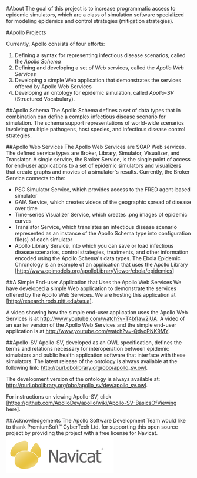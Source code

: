 #About
The goal of this project is to increase programmatic access to epidemic simulators, which are a class of simulation software specialized for modeling epidemics and control strategies (mitigation strategies).

#Apollo Projects

Currently, Apollo consists of four efforts:

1. Defining a syntax for representing infectious disease scenarios, called the _Apollo Schema_
1. Defining and developing a set of Web services, called the _Apollo Web Services_  
1. Developing a simple Web application that demonstrates the services offered by Apollo Web Services
1. Developing an ontology for epidemic simulation, called _Apollo-SV_ (Structured Vocabulary).


##Apollo Schema
The Apollo Schema defines a set of data types that in combination can define a complex infectious disease scenario for simulation.  The schema support representations of world-wide scenarios involving multiple pathogens, host species, and infectious disease control strategies.
 
##Apollo Web Services
The Apollo Web Services are SOAP Web services.  The defined service types are Broker, Library, Simulator, Visualizer, and Translator.  A single service, the Broker Service, is the single point of access for end-user applications to a set of epidemic simulators and visualizers that create graphs and movies of a simulator's results.  Currently, the Broker Service connects to the:
  * PSC Simulator Service, which provides access to the FRED agent-based simulator  
  * GAIA Service, which creates videos of the geographic spread of disease over time
  * Time-series Visualizer Service, which creates .png images of epidemic curves
  * Translator Service, which translates an infectious disease scenario represented as an instance of the Apollo Schema type into configuration file(s) of each simulator
  * Apollo Library Service, into which you can save or load infectious disease scenarios, control strategies, treatments, and other information encoded using the Apollo Schema's data types.  The Ebola Epidemic Chronology is an example of an application that uses the Apollo Library [http://www.epimodels.org/apolloLibraryViewer/ebola/epidemics]

##A Simple End-user Application that Uses the Apollo Web Services
We have developed a simple Web application to demonstrate the services offered by the Apollo Web Services.  We are hosting this application at [http://research.rods.pitt.edu/seua].

A video showing how the simple end-user application uses the Apollo Web Services is at http://www.youtube.com/watch?v=T4bfIaw2iUA.  A video of an earlier version of the Apollo Web Services and the simple end-user application is at http://www.youtube.com/watch?v=-QdvoPNK9MY.

##Apollo-SV
Apollo-SV, developed as an OWL specification, defines the terms and relations necessary for interoperation between epidemic simulators and public health application software that interface with these simulators.  The latest release of the ontology is always available at the following link: http://purl.obolibrary.org/obo/apollo_sv.owl.

The development version of the ontology is always available at: http://purl.obolibrary.org/obo/apollo_sv/dev/apollo_sv.owl.

For instructions on viewing Apollo-SV, click [https://github.com/ApolloDev/apollo/wiki/Apollo-SV-BasicsOfViewing here].

##Acknowledgements
The Apollo Software Development Team would like to thank PremiumSoft™ CyberTech Ltd. for supporting this open source project by providing the project with a free license for Navicat.<br>
<a href="http://www.navicat.com"><img src="https://github.com/ApolloDev/apollo/blob/master/wiki/img/navicat.png" align="left" height="100" ></a>
